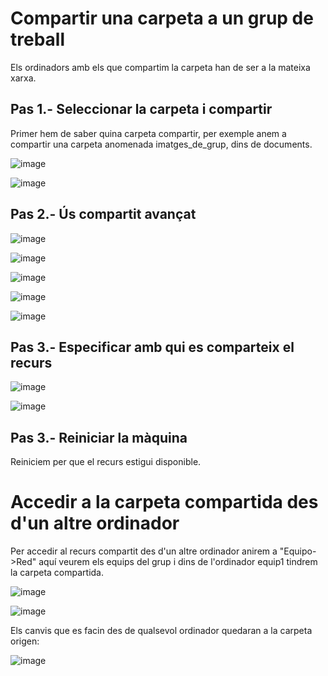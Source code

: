 # Compartir una carpeta a un grup de treball

Els ordinadors amb els que compartim la carpeta han de ser a la mateixa xarxa.

## Pas 1.- Seleccionar la carpeta i compartir

Primer hem de saber quina carpeta compartir, per exemple anem a compartir una carpeta anomenada imatges_de_grup, dins de documents.

![image](https://github.com/XaSaFa/MP04/assets/110727546/a25d76a7-e90f-468b-9eac-4fa78c5be5f3)

![image](https://github.com/XaSaFa/MP04/assets/110727546/0b3e67d2-3497-470b-8164-e531b592734b)

## Pas 2.- Ús compartit avançat

![image](https://github.com/XaSaFa/MP04/assets/110727546/89f215f2-4a71-496b-97fa-240b8aad9c99)

![image](https://github.com/XaSaFa/MP04/assets/110727546/af51a73c-2973-4943-af76-75b7e4456f84)

![image](https://github.com/XaSaFa/MP04/assets/110727546/a14e5ac6-e0ac-4d65-b535-177e3447e23f)

![image](https://github.com/XaSaFa/MP04/assets/110727546/390de2e7-6b58-45d6-8f63-a15059aaf5b8)

![image](https://github.com/XaSaFa/MP04/assets/110727546/84d26cf5-1a15-4748-85d1-098934eb9583)

## Pas 3.- Especificar amb qui es comparteix el recurs

![image](https://github.com/XaSaFa/MP04/assets/110727546/df9d7f5a-6ada-4581-9595-32621b44c5af)

![image](https://github.com/XaSaFa/MP04/assets/110727546/c7074900-78fd-4eb6-abf2-4bdd02269f8e)

## Pas 3.- Reiniciar la màquina

Reiniciem per que el recurs estigui disponible.

# Accedir a la carpeta compartida des d'un altre ordinador

Per accedir al recurs compartit des d'un altre ordinador anirem a "Equipo->Red" aquí veurem els equips del grup i dins de l'ordinador equip1 tindrem la carpeta compartida.

![image](https://github.com/XaSaFa/MP04/assets/110727546/3d57590a-18f8-494a-b878-f49b8bc8962b)

![image](https://github.com/XaSaFa/MP04/assets/110727546/cd9d3fc7-1744-4502-a167-e6335cde77b0)

Els canvis que es facin des de qualsevol ordinador quedaran a la carpeta origen:

![image](https://github.com/XaSaFa/MP04/assets/110727546/a027fac3-0855-4f7a-8bb3-1f6e6b26fc35)

